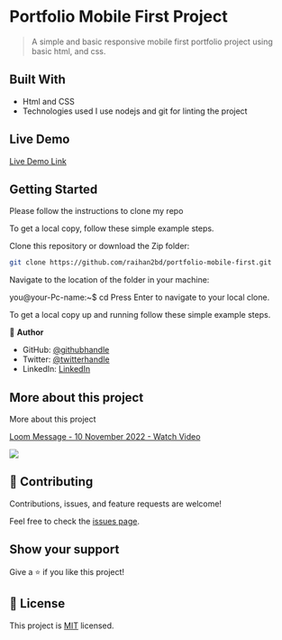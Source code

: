 # Portfolio Mobile First Project

> A simple and basic responsive mobile first portfolio project using basic html, and css.

## Built With

- Html and CSS
- Technologies used
  I use nodejs and git for linting the project

## Live Demo
[Live Demo Link](https://raihan2bd.github.io/portfolio-mobile-first/)

## Getting Started

Please follow the instructions to clone my repo

To get a local copy, follow these simple example steps.

Clone this repository or download the Zip folder:

```sh
git clone https://github.com/raihan2bd/portfolio-mobile-first.git
```

Navigate to the location of the folder in your machine:

you@your-Pc-name:~$ cd <folder>
Press Enter to navigate to your local clone.

To get a local copy up and running follow these simple example steps.

👤 **Author**

- GitHub: [@githubhandle](https://github.com/raihan2bd)
- Twitter: [@twitterhandle](https://twitter.com/raihan2bd)
- LinkedIn: [LinkedIn](https://linkedin.com/in/raihan2bd)

## More about this project
More about this project
<a href="https://www.loom.com/share/4df33166c9244b82949f300708d7b3d7">
    <p>Loom Message - 10 November 2022 - Watch Video</p>
    <img style="max-width:300px;" src="https://cdn.loom.com/sessions/thumbnails/4df33166c9244b82949f300708d7b3d7-with-play.gif">
  </a>

## 🤝 Contributing

Contributions, issues, and feature requests are welcome!

Feel free to check the [issues page](../../issues/).

## Show your support

Give a ⭐️ if you like this project!

## 📝 License

This project is [MIT](LICENSE) licensed.
